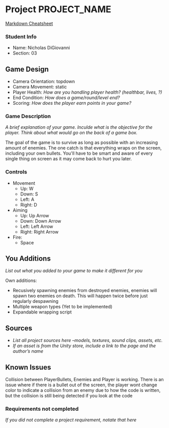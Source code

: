 # Project PROJECT_NAME

[Markdown Cheatsheet](https://github.com/adam-p/markdown-here/wiki/Markdown-Here-Cheatsheet)

### Student Info

-   Name: Nicholas DiGiovanni
-   Section: 03

## Game Design

-   Camera Orientation: topdown
-   Camera Movement: static
-   Player Health: _How are you handling player health? (healthbar, lives, ?)_
-   End Condition: _How does a game/round/level end?_
-   Scoring: _How does the player earn points in your game?_

### Game Description

_A brief explanation of your game. Inculde what is the objective for the player. Think about what would go on the back of a game box._

The goal of the game is to survive as long as possible with an increasing amount of enemies. The one catch is that everything wraps on the screen,
including your own bullets. You'll have to be smart and aware of every single thing on screen as it may come back to hurt you later.

### Controls

-   Movement
    -   Up: W
    -   Down: S
    -   Left: A
    -   Right: D
-   Aiming
    -   Up: Up Arrow
    -   Down: Down Arrow
    -   Left: Left Arrow
    -   Right: Right Arrow
-   Fire: 
    - Space

## You Additions

_List out what you added to your game to make it different for you_

Own additions:
- Recusively spawning enemies from destroyed enemies, enemies will spawn two enemies on death. This will happen twice before just regularly despawning
- Multiple weapon types (Yet to be implemented)
- Expandable wrapping script

## Sources

-   _List all project sources here –models, textures, sound clips, assets, etc._
-   _If an asset is from the Unity store, include a link to the page and the author’s name_

## Known Issues

Collision between PlayerBullets, Enemies and Player is working. There is an issue where if there is a bullet out of the screen, the player wont change color to indicate a collision from an enemy due to how the code is written, but the collision is still being detected if you look at the code

### Requirements not completed

_If you did not complete a project requirement, notate that here_

